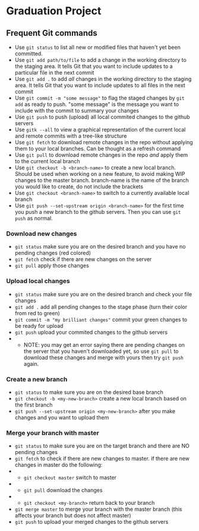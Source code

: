 # Graduation Project

## Frequent Git commands
* Use `git status` to list all new or modified files that haven't yet been committed.
* Use `git add path/to/file` to add a change in the working directory to the staging area. It tells Git that you want to include updates to a particular file in the next commit
* Use `git add .` to add *all* changes in the working directory to the staging area. It tells Git that you want to include updates to all files in the next commit
* Use `git commit -m "some message"` to flag the staged changes by `git add` as ready to push. "some message" is the message you want to include with the commit to summary your changes
* Use `git push` to push (upload) all local commited changes to the github servers 
* Use `gitk --all` to view a graphical representation of the current local and remote commits with a tree-like structure
* Use `git fetch` to download remote changes in the repo without applying them to your local branches. Can be thought as a refresh command
* Use `git pull` to download remote changes in the repo *and* apply them to the current local branch
* Use `git checkout -b <branch-name>` to create a new local branch. Should be used when working on a new feature, to avoid making WIP changes to the master branch. branch-name is the name of the branch you would like to create, do not include the brackets
* Use `git checkout <branch-name>` to switch to a currently available local branch
* Use `git push --set-upstream origin <branch-name>` for the first time you push a new branch to the github servers. Then you can use `git push` as normal.

### Download new changes
* `git status` make sure you are on the desired branch and you have no pending changes (red colored)
* `git fetch` check if there are new changes on the server
* `git pull` apply those changes

### Upload local changes
* `git status` make sure you are on the desired branch and check your file changes
* `git add .` add all pending changes to the stage phase (turn their color from red to green)
* `git commit -m "my brilliant changes"` commit your green changes to be ready for upload
* `git push` upload your commited changes to the github servers
* * NOTE: you may get an error saying there are pending changes on the server that you haven't downloaded yet, so use `git pull` to download these changes and merge with yours then try `git push` again.

### Create a new branch
* `git status` to make sure you are on the desired base branch
* `git checkout -b <my-new-branch>` create a new local branch based on the first branch
* `git push --set-upstream origin <my-new-branch>` after you make changes and you want to upload them

### Merge your branch with master
* `git status` to make sure you are on the target branch and there are NO pending changes
* `git fetch` to check if there are new changes to master. if there are new changes in master do the following:
* * `git checkout master` switch to master
* * `git pull` download the changes
* * `git checkout <my-branch>` return back to your branch
* `git merge master` to merge your branch with the master branch (this affects your branch but does not affect master)
* `git push` to upload your merged changes to the github servers






